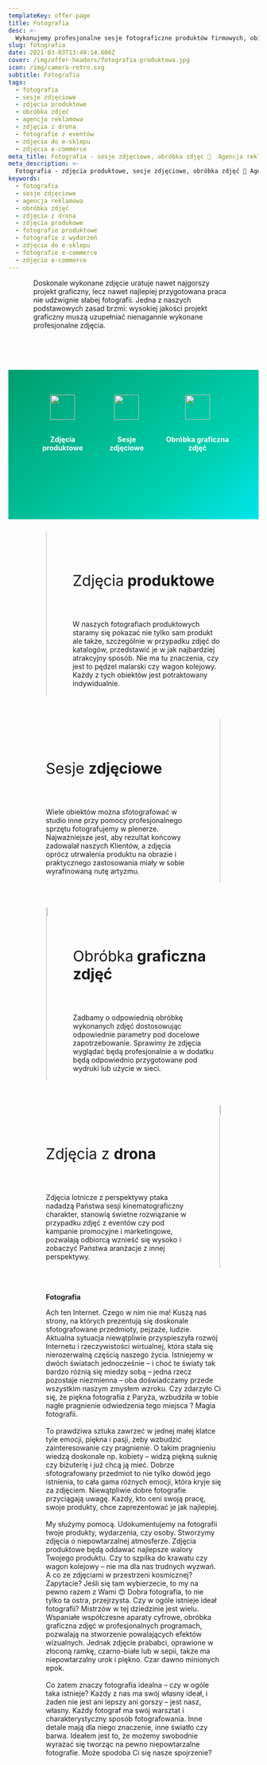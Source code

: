 ```yaml
---
templateKey: offer-page
title: Fotografia
desc: >-
  Wykonujemy profesjonalne sesje fotograficzne produktów firmowych, obiektów, eventów oraz ludzi, oferujemy obróbkę graficzną zdjęć oraz ujęcia z drona.
slug: fotografia
date: 2021-03-03T13:49:14.606Z
cover: /img/offer-headers/fotografia-produktowa.jpg
icon: /img/camera-retro.svg
subtitle: Fotografia
tags:
  - fotografia
  - sesje zdjęciowe
  - zdjęcia produktowe
  - obróbka zdjęć
  - agencja reklamowa
  - zdjęcia z drona
  - fotografie z eventów
  - zdjęcia do e-sklepu
  - zdjęcia e-commerce
meta_title: Fotografia - sesje zdjęciowe, obróbka zdjęć 🌱  Agencja reklamowa | Art Open Sp. z o.o.
meta_description: >-
  Fotografia - zdjęcia produktowe, sesje zdjęciowe, obróbka zdjęć 🌳 Agencja reklamowa Art Open | Zapraszamy do skorzystania z proponowanych przez nas usług z dziedziny fotografii, zorganizujemy sesję zdjęciową według wymagań Klienta, zadbamy o odpowiednie oświetlenie oraz parametry zdjęć. Nie zwlekaj poznaj pełną ofertę!
keywords:
  - fotografia
  - sesje zdjęciowe
  - agencja reklamowa
  - obróbka zdjęć
  - zdjęcia z drona
  - zdjęcia produkowe
  - fotografie produktowe
  - fotografie z wydarzeń
  - zdjęcia do e-sklepu
  - fotografie e-commerce
  - zdjęcia e-commerce
---
```

<div style="margin-left:10%;margin-right:10%">
<p>Doskonale wykonane zdjęcie uratuje nawet najgorszy projekt graficzny, lecz nawet najlepiej przygotowana praca nie udźwignie słabej fotografii. Jedna z naszych podstawowych zasad brzmi: wysokiej jakości projekt graficzny muszą uzupełniać nienagannie wykonane profesjonalne zdjęcia.</p>
<br>

</div>

<div style="margin-top:50px;min-height:200px;text-align:center;background-image: linear-gradient(141deg, rgb(0, 158, 108) 0%, rgb(0, 209, 178) 71%, rgb(0, 230, 235) 100%);padding:50px;color:white" class="columns">

<div class="column">
<img src="/img/offer-icons/zdjecia-produktowe.svg" width="50px" />
<br><br>
<p><b>Zdjęcia produktowe</b></p>
</div>

<div class="column">
<img src="/img/offer-icons/sesje-zdjeciowe.svg" width="50px" />
<br><br>
<p><b>Sesje zdjęciowe</b></p>
</div>

<div class="column">
<img src="/img/offer-icons/obrobka-graficzna.svg" width="50px" />
<br><br>
<p><b>Obróbka graficzna zdjęć</b></p>
</div>

</div>

<div class="columns" style="margin-left:10%;margin-right:10%;padding:5%">
<div class="column" style="padding:0px">
<img class="oimg" width="100%" src="https://artopen.pl/images/2020/04/07/zdjecie-pedzle.jpg" />
</div>
<div class="column" style="margin-top:50px;padding-left:30px">
<p style="font-size:30px">Zdjęcia<b> produktowe</b></p>
<br>
<p>
W naszych fotografiach produktowych staramy się pokazać nie tylko sam produkt ale także, szczególnie w przypadku zdjęć do katalogów, przedstawić je w jak najbardziej atrakcyjny sposób. Nie ma tu znaczenia, czy jest to pędzel malarski czy wagon kolejowy. Każdy z tych obiektów jest potraktowany indywidualnie.
</p>
</div>
</div>

<div class="columns" style="margin-left:10%;margin-right:10%;padding:5%">
<div class="column" style="margin-top:50px;padding-right:30px">
<p style="font-size:30px">Sesje <b>zdjęciowe</b></p>
<br>
<p>
Wiele obiektów można sfotografować w studio inne przy pomocy profesjonalnego sprzętu fotografujemy w plenerze. Najważniejsze jest, aby rezultat końcowy zadowalał naszych Klientów, a zdjęcia oprócz utrwalenia produktu na obrazie i praktycznego zastosowania miały w sobie wyrafinowaną nutę artyzmu.</p>
</div>
<div class="column" style="padding:0px">
<img class="oimg" width="100%" src="https://artopen.pl/images/2020/04/20/sesje-zdjeciowe.jpg" />
</div>
</div>

<div class="columns" style="margin-left:10%;margin-right:10%;padding:5%">
<div class="column" style="padding:0px">
<img class="oimg" width="100%" src="https://artopen.pl/images/2020/04/07/zdjecie-pedzle.jpg" />
</div>
<div class="column" style="margin-top:50px;padding-left:30px">
<p style="font-size:30px">Obróbka<b> graficzna zdjęć</b></p>
<br>
<p>
Zadbamy o odpowiednią obróbkę wykonanych zdjęć dostosowując odpowiednie parametry pod docelowe zapotrzebowanie. Sprawimy że zdjęcia wyglądać będą profesjonalnie a w dodatku będą odpowiednio przygotowane pod wydruki lub użycie w sieci.
</p>
</div>
</div>

<div class="columns" style="margin-left:10%;margin-right:10%;padding:5%">
<div class="column" style="margin-top:50px;padding-right:30px">
<p style="font-size:30px">Zdjęcia z <b>drona</b></p>
<br>
<p>
Zdjęcia lotnicze z perspektywy ptaka nadadzą Państwa sesji kinematograficzny charakter, stanowią świetne rozwiązanie w przypadku zdjęć z eventów czy pod kampanie promocyjne i marketingowe, pozwalają odbiorcą wznieść się wysoko i zobaczyć Państwa aranżacje z innej perspektywy.</p>
</div>
<div class="column" style="padding:0px">
<img class="oimg" width="100%" src="https://artopen.pl/images/2020/04/20/sesje-zdjeciowe.jpg" />
</div>
</div>

<div style="margin-left:10%;margin-right:10%;padding:5%">
<b>Fotografia</b>
<br>
<p>
Ach ten Internet. Czego w nim nie ma! Kuszą nas strony, na których prezentują się doskonale sfotografowane przedmioty, pejzaże, ludzie.
Aktualna sytuacja niewątpliwie przyspieszyła rozwój Internetu i rzeczywistości wirtualnej, która stała się nierozerwalną częścią naszego życia.
Istniejemy w dwóch światach jednocześnie – i choć te światy tak bardzo różnią się miedzy sobą – jedna rzecz pozostaje niezmienna – oba doświadczamy przede wszystkim naszym zmysłem wzroku.
Czy zdarzyło Ci się, że piękna fotografia z Paryża, wzbudziła w tobie nagłe pragnienie odwiedzenia tego miejsca ? Magia fotografii.
<br><br>
To prawdziwa sztuka zawrzeć w jednej małej klatce tyle emocji, piękna i pasji, żeby wzbudzić zainteresowanie czy pragnienie.
O takim pragnieniu wiedzą doskonale np. kobiety – widzą piękną suknię czy biżuterię i już chcą ją mieć.
Dobrze sfotografowany przedmiot to nie tylko dowód jego istnienia, to cała gama różnych emocji, która kryje się za zdjęciem.
Niewątpliwie dobre fotografie przyciągają uwagę. Każdy, kto ceni swoją pracę, swoje produkty, chce
zaprezentować je jak najlepiej.
<br><br>
My służymy pomocą. Udokumentujemy na fotografii twoje produkty, wydarzenia, czy osoby.
Stworzymy zdjęcia o niepowtarzalnej atmosferze.
Zdjęcia produktowe będą oddawać najlepsze walory Twojego produktu.
Czy to szpilka do krawatu czy wagon kolejowy – nie ma dla nas trudnych wyzwań.
A co ze zdjęciami w przestrzeni kosmicznej? Zapytacie? Jeśli się tam wybierzecie, to my na pewno razem z Wami 😊
Dobra fotografia, to nie tylko ta ostra, przejrzysta.
Czy w ogóle istnieje ideał fotografii?
Mistrzów w tej dziedzinie jest wielu.
Wspaniałe współczesne aparaty cyfrowe, obróbka graficzna zdjęć w profesjonalnych programach, pozwalają na stworzenie powalających efektów wizualnych.
Jednak zdjęcie prababci, oprawione w złoconą ramkę, czarno-białe lub w sepii, także ma niepowtarzalny urok i piękno. Czar dawno minionych epok.
<br><br>
Co zatem znaczy fotografia idealna – czy w ogóle taka istnieje?
Każdy z nas ma swój własny ideał, i żaden nie jest ani lepszy ani gorszy – jest nasz, własny.
Każdy fotograf ma swój warsztat i charakterystyczny sposób fotografowania. Inne detale mają dla niego znaczenie, inne światło czy barwa.
Ideałem jest to, że możemy swobodnie wyrażać się tworząc na pewno niepowtarzalne fotografie.
Może spodoba Ci się nasze spojrzenie?
</p>
</div>
